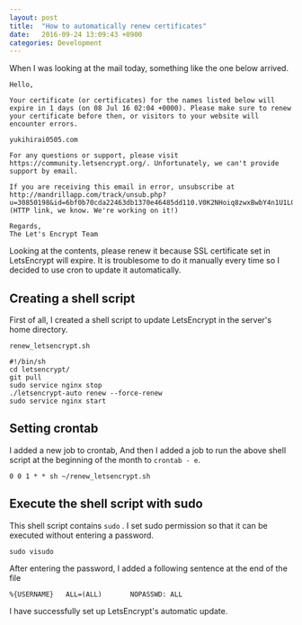 ```yaml
---
layout: post
title:  "How to automatically renew certificates"
date:   2016-09-24 13:09:43 +0900
categories: Development
---
```


When I was looking at the mail today, something like the one below arrived.

```
Hello,

Your certificate (or certificates) for the names listed below will expire in 1 days (on 08 Jul 16 02:04 +0000). Please make sure to renew your certificate before then, or visitors to your website will encounter errors.

yukihirai0505.com

For any questions or support, please visit https://community.letsencrypt.org/. Unfortunately, we can't provide support by email.

If you are receiving this email in error, unsubscribe at http://mandrillapp.com/track/unsub.php?u=30850198&id=6bf0b70cda22463db1370e46485dd110.V0K2NHoiq8zwxBwbY4n1U1LGVPo%3D&r=https%3A%2F%2Fmandrillapp.com%2Funsub%3Fmd_email%3Dyukihirai0505%2540gmail.com. (HTTP link, we know. We're working on it!)

Regards,
The Let's Encrypt Team
```

Looking at the contents,
please renew it because SSL certificate set in LetsEncrypt will expire.
It is troublesome to do it manually every time
so I decided to use cron to update it automatically.

## Creating a shell script

First of all,
I created a shell script to update LetsEncrypt in the server's home directory.

`renew_letsencrypt.sh`

```
#!/bin/sh
cd letsencrypt/
git pull
sudo service nginx stop
./letsencrypt-auto renew --force-renew
sudo service nginx start
```

## Setting crontab

I added a new job to crontab,
And then I added a job to run the above shell script at the beginning of the month to `crontab - e`.

```
0 0 1 * * sh ~/renew_letsencrypt.sh
```

## Execute the shell script with sudo

This shell script contains `sudo` .
I set sudo permission so that it can be executed without entering a password.

```
sudo visudo
```

After entering the password,
I added a following sentence at the end of the file

```
%{USERNAME}   ALL=(ALL)       NOPASSWD: ALL
```

I have successfully set up LetsEncrypt's automatic update.
